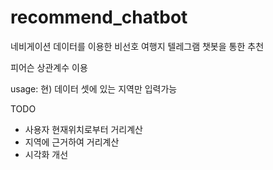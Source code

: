 # recommend_chatbot
네비게이션 데이터를 이용한 비선호 여행지 텔레그램 챗봇을 통한 추천

피어슨 상관계수 이용

usage: 현) 데이터 셋에 있는 지역만 입력가능

TODO
- 사용자 현재위치로부터 거리계산
- 지역에 근거하여 거리계산
- 시각화 개선
